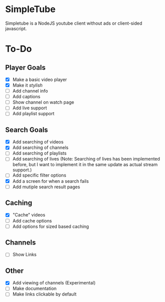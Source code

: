 # SimpleTube
Simpletube is a NodeJS youtube client without ads or client-sided javascript.

# To-Do
## Player Goals
- [x] Make a basic video player
- [x] Make it *stylish*
- [ ] Add channel info
- [ ] Add captions
- [ ] Show channel on watch page
- [ ] Add live support
- [ ] Add playlist support
## Search Goals
- [x] Add searching of videos
- [x] Add searching of channels
- [ ] Add searching of playlists
- [ ] Add searching of lives (Note: Searching of lives has been implemented before, but I want to implement it in the same update as actual stream support.)
- [ ] Add specific filter options
- [x] Add a screen for when a search fails
- [ ] Add mutiple search result pages
## Caching
- [x] "Cache" videos
- [ ] Add cache options
- [ ] Add options for sized based caching
## Channels
- [ ] Show Links
## Other
- [x] Add viewing of channels (Experimental)
- [ ] Make documentation
- [ ] Make links clickable by default